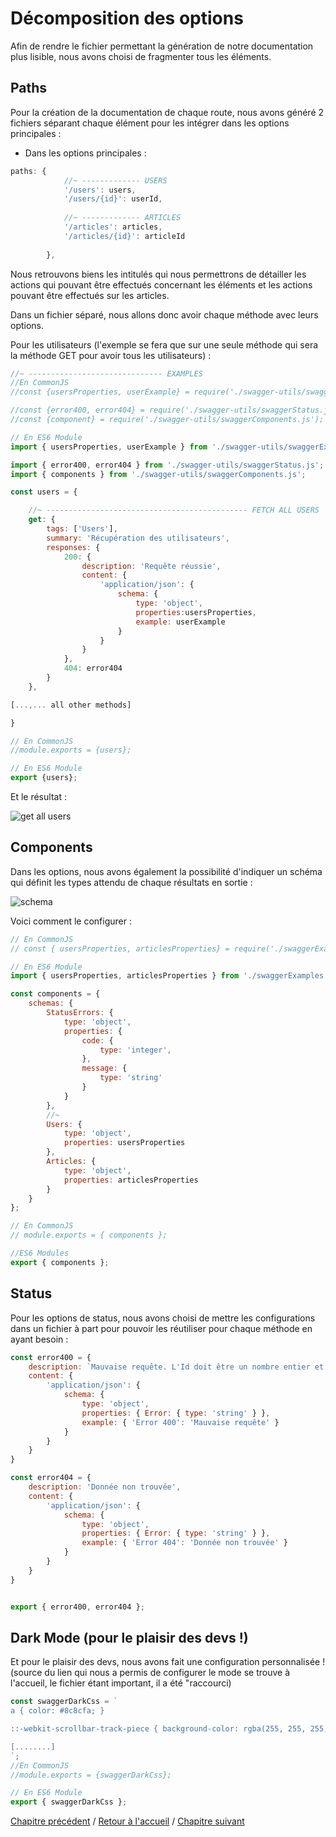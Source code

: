 # Décomposition des options

Afin de rendre le fichier permettant la génération de notre documentation plus lisible, nous avons choisi de fragmenter tous les éléments.

## Paths

Pour la création de la documentation de chaque route, nous avons généré 2 fichiers séparant chaque élément pour les intégrer dans les options principales :

- Dans les options principales :

```js
paths: {
            //~ ------------- USERS
            '/users': users,
            '/users/{id}': userId,
            
            //~ ------------- ARTICLES
            '/articles': articles,
            '/articles/{id}': articleId
        
        },
```
Nous retrouvons biens les intitulés qui nous permettrons de détailler les actions qui pouvant être effectués concernant les éléments et les actions pouvant être effectués sur les articles.

Dans un fichier séparé, nous allons donc avoir chaque méthode avec leurs options.

Pour les utilisateurs (l'exemple se fera que sur une seule méthode qui sera la méthode GET pour avoir tous les utilisateurs) :

```js
//~ ------------------------------ EXAMPLES
//En CommonJS
//const {usersProperties, userExample} = require('./swagger-utils/swaggerExamples.js');

//const {error400, error404} = require('./swagger-utils/swaggerStatus.js');
//const {component} = require('./swagger-utils/swaggerComponents.js');

// En ES6 Module
import { usersProperties, userExample } from './swagger-utils/swaggerExamples.js';

import { error400, error404 } from './swagger-utils/swaggerStatus.js';
import { components } from './swagger-utils/swaggerComponents.js';

const users = {

    //~ --------------------------------------------- FETCH ALL USERS
    get: {
        tags: ['Users'],
        summary: 'Récupération des utilisateurs',
        responses: {
            200: {
                description: 'Requête réussie',
                content: {
                    'application/json': {
                        schema: {
                            type: 'object',
                            properties:usersProperties,
                            example: userExample  
                        }
                    }
                }
            },
            404: error404
        }
    },

[...,... all other methods]

}

// En CommonJS
//module.exports = {users};

// En ES6 Module
export {users};

```

Et le résultat : 

![get all users](./images/get.jpg)


## Components

Dans les options, nous avons également la possibilité d'indiquer un schéma qui définit les types attendu de chaque résultats en sortie :

![schema](./images/schema.jpg)

Voici comment le configurer : 

```js
// En CommonJS
// const { usersProperties, articlesProperties} = require('./swaggerExamples.js');

// En ES6 Module
import { usersProperties, articlesProperties } from './swaggerExamples.js';

const components = {
    schemas: {
        StatusErrors: {
            type: 'object',
            properties: {
                code: {
                    type: 'integer',
                },
                message: {
                    type: 'string'
                }
            }
        },
        //~ 
        Users: {
            type: 'object',
            properties: usersProperties
        },
        Articles: {
            type: 'object',
            properties: articlesProperties
        }
    }
};

// En CommonJS
// module.exports = { components };

//ES6 Modules
export { components };

```

## Status

Pour les options de status, nous avons choisi de mettre les configurations dans un fichier à part pour pouvoir les réutiliser pour chaque méthode en ayant besoin : 

```js
const error400 = {
    description: `Mauvaise requête. L'Id doit être un nombre entier et supérieur à 0`,
    content: {
        'application/json': {
            schema: {
                type: 'object',
                properties: { Error: { type: 'string' } },
                example: { 'Error 400': 'Mauvaise requête' }
            }
        }
    }
}

const error404 = {
    description: 'Donnée non trouvée',
    content: {
        'application/json': {
            schema: {
                type: 'object',
                properties: { Error: { type: 'string' } },
                example: { 'Error 404': 'Donnée non trouvée' }
            }
        }
    }
}


export { error400, error404 };
```

## Dark Mode (pour le plaisir des devs !)

Et pour le plaisir des devs, nous avons fait une configuration personnalisée ! (source du lien qui nous a permis de configurer le mode se trouve à l'accueil, le fichier étant important, il a été "raccourci)


```js
const swaggerDarkCss = `
a { color: #8c8cfa; }

::-webkit-scrollbar-track-piece { background-color: rgba(255, 255, 255, .2) !important; }

[........]
`;
//En CommonJS
//module.exports = {swaggerDarkCss};

// En ES6 Module
export { swaggerDarkCss };
```



[Chapitre précédent](03_options.md) / [Retour à l'accueil](../README.md) / [Chapitre suivant](05_status_code.md)

